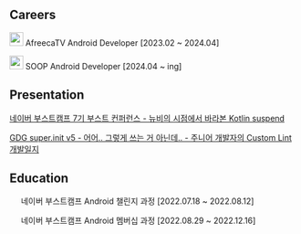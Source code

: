 ## Careers

<img src="https://user-images.githubusercontent.com/53300830/224524809-4d03e355-4609-46ff-ac13-85ced0c7d928.png" width="24"/> AfreecaTV Android Developer [2023.02 ~ 2024.04]   

<img src="https://github.com/lee-ji-hoon/lee-ji-hoon/assets/53300830/eef18f9d-8206-479f-8361-d4b9bfbd4d07" width="24" /> SOOP Android Developer [2024.04 ~ ing]

## Presentation

[네이버 부스트캠프 7기 부스트 컨퍼런스 - 뉴비의 시점에서 바라본 Kotlin suspend](https://speakerdeck.com/leejihoon/nyubiyi-sijeomeseo-barabon-kotlin-suspend-neibeo-buseuteukaempeu-7gi-buseuteu-keonpeoreonseu)  

[GDG super.init v5 - 어어.. 그렇게 쓰는 거 아닌데.. - 주니어 개발자의 Custom Lint 개발일지](https://speakerdeck.com/leejihoon/eoeo-dot-geureohge-sseuneun-geo-aninde-dot-junieo-gaebaljayi-custom-lint-gaebalilji-super-init5)


## Education

<img src="https://user-images.githubusercontent.com/39405316/186857877-b1b4c4e2-5e83-433e-922b-73c61dbdf992.png" width="16"> 네이버 부스트캠프 Android 챌린지 과정 [2022.07.18 ~ 2022.08.12]  

<img src="https://user-images.githubusercontent.com/39405316/186857877-b1b4c4e2-5e83-433e-922b-73c61dbdf992.png" width="16"> 네이버 부스트캠프 Android 멤버십 과정 [2022.08.29 ~ 2022.12.16]
